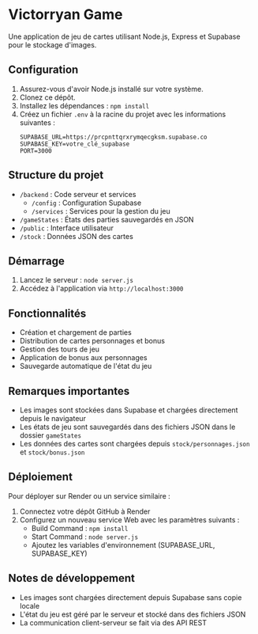 # Victorryan Game

Une application de jeu de cartes utilisant Node.js, Express et Supabase pour le stockage d'images.

## Configuration

1. Assurez-vous d'avoir Node.js installé sur votre système.
2. Clonez ce dépôt.
3. Installez les dépendances : `npm install`
4. Créez un fichier `.env` à la racine du projet avec les informations suivantes :
   ```
   SUPABASE_URL=https://prcpnttqrxrymqecgksm.supabase.co
   SUPABASE_KEY=votre_clé_supabase
   PORT=3000
   ```

## Structure du projet

- `/backend` : Code serveur et services
  - `/config` : Configuration Supabase
  - `/services` : Services pour la gestion du jeu
- `/gameStates` : États des parties sauvegardés en JSON
- `/public` : Interface utilisateur
- `/stock` : Données JSON des cartes

## Démarrage

1. Lancez le serveur : `node server.js`
2. Accédez à l'application via `http://localhost:3000`

## Fonctionnalités

- Création et chargement de parties
- Distribution de cartes personnages et bonus
- Gestion des tours de jeu
- Application de bonus aux personnages
- Sauvegarde automatique de l'état du jeu

## Remarques importantes

- Les images sont stockées dans Supabase et chargées directement depuis le navigateur
- Les états de jeu sont sauvegardés dans des fichiers JSON dans le dossier `gameStates`
- Les données des cartes sont chargées depuis `stock/personnages.json` et `stock/bonus.json`

## Déploiement

Pour déployer sur Render ou un service similaire :

1. Connectez votre dépôt GitHub à Render
2. Configurez un nouveau service Web avec les paramètres suivants :
   - Build Command : `npm install`
   - Start Command : `node server.js`
   - Ajoutez les variables d'environnement (SUPABASE_URL, SUPABASE_KEY)

## Notes de développement

- Les images sont chargées directement depuis Supabase sans copie locale
- L'état du jeu est géré par le serveur et stocké dans des fichiers JSON
- La communication client-serveur se fait via des API REST
